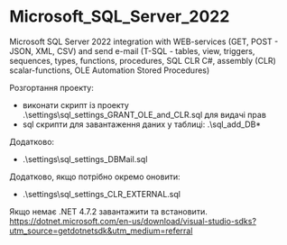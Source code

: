 # Microsoft_SQL_Server_2022
Microsoft SQL Server 2022 integration with WEB-services (GET, POST - JSON, XML, CSV)
and send e-mail (T-SQL - tables, view, triggers, sequences, types, functions, procedures,
SQL CLR C#, assembly (CLR) scalar-functions, OLE Automation Stored Procedures)

Розгортання проекту:
- виконати скрипт із проекту .\settings\sql_settings_GRANT_OLE_and_CLR.sql для видачі прав
- sql скрипти для завантаження даних у таблиці: .\sql_add_DB\*

Додатково:
  - .\settings\sql_settings_DBMail.sql

Додатково, якщо потрібно окремо оновити:
  - .\settings\sql_settings_CLR_EXTERNAL.sql

Якщо немає .NET 4.7.2 завантажити та встановити.
https://dotnet.microsoft.com/en-us/download/visual-studio-sdks?utm_source=getdotnetsdk&utm_medium=referral